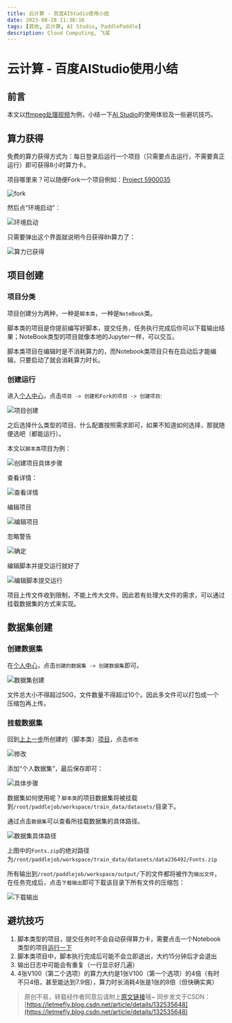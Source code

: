 ```yaml
---
title: 云计算 - 百度AIStudio使用小结
date: 2023-08-28 11:38:16
tags: [其他, 云计算, AI Studio, PaddlePaddle]
description: Cloud Computing, 飞桨
---
```


# 云计算 - 百度AIStudio使用小结

## 前言

本文以[ffmpeg处理视频](https://aistudio.baidu.com/projectdetail/6678917)为例，小结一下[AI Studio](https://aistudio.baidu.com/index)的使用体验及一些避坑技巧。

## 算力获得

免费的算力获得方式为：每日登录后运行一个项目（只需要点击运行，不需要真正运行）即可获得8小时算力卡。

项目哪里来？可以随便Fork一个项目例如：[Project 5900035](https://aistudio.baidu.com/projectdetail/5900035)

![fork](https://cors.tisfy.eu.org/https://img-blog.csdnimg.cn/ce6444f7ea1344b0b2cfab4b7a286281.jpeg)

然后点“环境启动”：

![环境启动](https://cors.tisfy.eu.org/https://img-blog.csdnimg.cn/f119623911ff41f7ac33061ca20059de.png)

只需要弹出这个界面就说明今日获得8h算力了：

![算力已获得](https://cors.tisfy.eu.org/https://img-blog.csdnimg.cn/18a4335df36344a2bd2f414a210dbc1e.png)

## 项目创建

### 项目分类

项目创建分为两种，一种是```脚本类```，一种是```NoteBook```类。

脚本类的项目是你提前编写好脚本，提交任务，任务执行完成后你可以下载输出结果；NoteBook类型的项目就像本地的Jupyter一样，可以交互。

脚本类项目在编辑时是不消耗算力的，而Notebook类项目只有在启动后才能编辑，只要启动了就会消耗算力时长。

### 创建运行

进入[个人中心](https://aistudio.baidu.com/usercenter)，点击```项目 -> 创建和Fork的项目 -> 创建项目```:

![项目创建](https://cors.tisfy.eu.org/https://img-blog.csdnimg.cn/963cc090de414718b05c7634ff717aa6.png)

之后选择什么类型的项目、什么配置按照需求即可，如果不知道如何选择，那就随便选吧（都能运行）。

本文以```脚本类```项目为例：

![创建项目具体步骤](https://cors.tisfy.eu.org/https://img-blog.csdnimg.cn/98d17177e23043b8bad91be51233d244.png)

查看详情：

![查看详情](https://cors.tisfy.eu.org/https://img-blog.csdnimg.cn/a3d196463f5147acbad28a5adb2896fa.png)

编辑项目

![编辑项目](https://cors.tisfy.eu.org/https://img-blog.csdnimg.cn/2243a0c6e1f14f4fb354f73cc1ba9dfd.png)

忽略警告

![确定](https://cors.tisfy.eu.org/https://img-blog.csdnimg.cn/ccdfeece687a47e7b18a956582c9d8ab.png)

编辑脚本并提交运行就好了

![编辑脚本提交运行](https://cors.tisfy.eu.org/https://img-blog.csdnimg.cn/b93c5f48d3c14381b9b2a5c835a4b261.png)

项目上传文件收到限制，不能上传大文件。因此若有处理大文件的需求，可以通过挂载数据集的方式来实现。

## 数据集创建

### 创建数据集

在[个人中心](https://aistudio.baidu.com/usercenter)，点击```创建的数据集 -> 创建数据集```即可。

![数据集创建](https://cors.tisfy.eu.org/https://img-blog.csdnimg.cn/ebd3b9a32a6144cbaa54dffec8b697c8.png)

文件总大小不得超过50G，文件数量不得超过10个。因此多文件可以打包成一个压缩包再上传。

### 挂载数据集

回到[上上一步](创建运行)所创建的（脚本类）[项目](https://aistudio.baidu.com/clusterprojectdetail/6678917)，点击```修改```

![修改](https://cors.tisfy.eu.org/https://img-blog.csdnimg.cn/f6935327fc6040ec97da3425bccd3590.png)

添加“个人数据集”，最后保存即可：

![具体步骤](https://cors.tisfy.eu.org/https://img-blog.csdnimg.cn/97bc958920f04edc94e96d8c4fa74e94.png)

数据集如何使用呢？```脚本类```的项目数据集将被挂载到```/root/paddlejob/workspace/train_data/datasets/```目录下。

通过点击```数据集```可以查看所挂载数据集的具体路径。

![数据集具体路径](https://cors.tisfy.eu.org/https://img-blog.csdnimg.cn/1b47b922912b4443bef78a31d2d56bcf.png)

上图中的```Fonts.zip```的绝对路径为```/root/paddlejob/workspace/train_data/datasets/data236492/Fonts.zip```

所有输出到```/root/paddlejob/workspace/output/```下的文件都将被作为```输出文件```，在任务完成后，点击```下载输出```即可下载该目录下所有文件的压缩包：

![下载输出](https://cors.tisfy.eu.org/https://img-blog.csdnimg.cn/bd87e3a864bf43c7bc772103305a5f3b.png)

## 避坑技巧

1. 脚本类型的项目，提交任务时不会自动获得算力卡，需要点击一个Notebook类型的项目[运行一下](#算力获得)
2. 脚本类项目中，脚本执行完成后可能不会立即退出，大约15分钟后才会退出
3. 输出日志中可能会有重复（一行显示好几遍）
4. 4张V100（第二个选项）的算力大约是1张V100（第一个选项）的4倍（有时不只4倍，甚至能达到7.9倍），算力时长消耗4张是1张的8倍（但快确实爽）

> 原创不易，转载经作者同意后请附上[原文链接](https://blog.letmefly.xyz/2023/08/13/Other-CloudComputing-AIStudioOfBaidu-SmallSummary/)哦~
> 同步发文于CSDN：[https://letmefly.blog.csdn.net/article/details/132535648](https://letmefly.blog.csdn.net/article/details/132535648)
